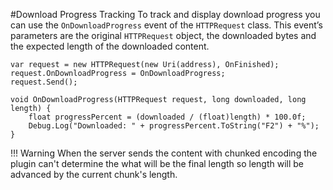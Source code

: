 #Download Progress Tracking
To track and display download progress you can use the `OnDownloadProgress` event of the `HTTPRequest` class. This event’s parameters are the original `HTTPRequest` object, the downloaded bytes and the expected length of the downloaded content.

```language-csharp
var request = new HTTPRequest(new Uri(address), OnFinished);
request.OnDownloadProgress = OnDownloadProgress;
request.Send();

void OnDownloadProgress(HTTPRequest request, long downloaded, long length) {
	float progressPercent = (downloaded / (float)length) * 100.0f;
	Debug.Log("Downloaded: " + progressPercent.ToString("F2") + "%");
}
```

!!! Warning
	When the server sends the content with chunked encoding the plugin can't determine the what will be the final length so length will be advanced by the current chunk's length.